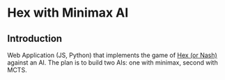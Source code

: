 # Hex with Minimax AI

## Introduction 
Web Application (JS, Python) that implements the game of [Hex (or Nash)](https://en.wikipedia.org/wiki/Hex_(board_game)) against an AI. The plan is to build two AIs: one with minimax, second with MCTS. 
